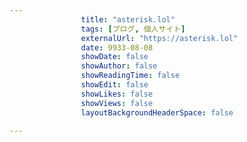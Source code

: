 ---
                title: "asterisk.lol"
                tags: [ブログ, 個人サイト]
                externalUrl: "https://asterisk.lol"
                date: 9933-08-08
                showDate: false
                showAuthor: false
                showReadingTime: false
                showEdit: false
                showLikes: false
                showViews: false
                layoutBackgroundHeaderSpace: false
                ---

